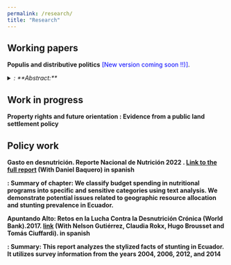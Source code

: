 ```yaml
---
permalink: /research/
title: "Research"
---
```



Working papers
------
**Populis and distributive politics** <span style="color:blue">[New version coming soon !!)]</span>.

<details>
<summary><i>: **Abstract:**</i></summary>
<b>What electoral strategies do populist regimes employ to implement institutional reforms? I use as a setting the case of Ecuador in the initial phase of the Correa regime. Correa emerged as an unknown figure in politics and achieved victory with a new political party, no congressmenn and no local candidates. Consequently, the vote share of this election provides a reasonably good proxy for initial affinity towards a populist politician. During its peak, from 2006 to 2010, the regime implemented several institutional reforms, including a new Constitution, which were approved via direct referendums. By employing transcripts from Correa's weekly speeches delivered in-person across the country, I show that institutional changes and populist-type discourse are strategically allocated in areas where a populist has its initial core supporters. This result is relevant since it shows that populists are not necessarily overconfident due to their public appeal; instead, they may prefer to be conservative and avoid taking electorally risky strategies.<b>
</details>

Work in progress
------
Property rights and future orientation : Evidence from a public land settlement policy


Policy work
------
**Gasto en desnutrición. Reporte Nacional de Nutrición 2022 .** [Link to the full report](https://crisfe.org/docs/CRISFE-final-WEB.pdf) (With Daniel Baquero) in spanish 

: **Summary of chapter:** We classify budget spending in nutritional programs into specific and sensitive categories using text analysis. We 	demonstrate potential issues related to geographic resource allocation and stunting prevalence in Ecuador. 

**Apuntando Alto: Retos en la Lucha Contra la Desnutrición Crónica (World Bank).2017.** [link](https://documents.worldbank.org/en/publication/documents-reports/documentdetail/302901544122856933/apuntando-alto-retos-en-la-lucha-contra-la-desnutrici%c3%b3n-cr%c3%b3nica) (With Nelson Gutiérrez, Claudia Rokx, Hugo Brousset and Tomás Ciuffardi). in spanish

: **Summary:** This report analyzes the stylized facts of stunting in Ecuador. It utilizes survey information from the years 2004, 2006, 2012, and 2014 

